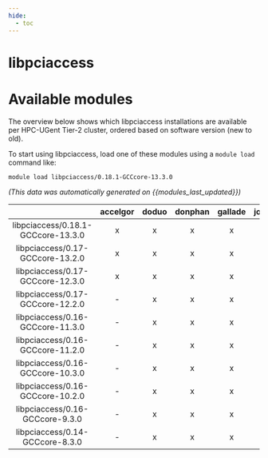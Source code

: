 ```yaml
---
hide:
  - toc
---
```


libpciaccess
============

# Available modules


The overview below shows which libpciaccess installations are available per HPC-UGent Tier-2 cluster, ordered based on software version (new to old).

To start using libpciaccess, load one of these modules using a `module load` command like:

```shell
module load libpciaccess/0.18.1-GCCcore-13.3.0
```

*(This data was automatically generated on {{modules_last_updated}})*  

| |accelgor|doduo|donphan|gallade|joltik|shinx|skitty|
| :---: | :---: | :---: | :---: | :---: | :---: | :---: | :---: |
|libpciaccess/0.18.1-GCCcore-13.3.0|x|x|x|x|-|x|x|
|libpciaccess/0.17-GCCcore-13.2.0|x|x|x|x|x|x|x|
|libpciaccess/0.17-GCCcore-12.3.0|x|x|x|x|x|x|x|
|libpciaccess/0.17-GCCcore-12.2.0|-|x|x|x|-|x|-|
|libpciaccess/0.16-GCCcore-11.3.0|-|x|x|x|-|x|-|
|libpciaccess/0.16-GCCcore-11.2.0|-|x|x|x|-|-|-|
|libpciaccess/0.16-GCCcore-10.3.0|-|x|x|x|-|-|-|
|libpciaccess/0.16-GCCcore-10.2.0|-|x|x|x|-|-|-|
|libpciaccess/0.16-GCCcore-9.3.0|-|x|x|x|-|-|-|
|libpciaccess/0.14-GCCcore-8.3.0|-|x|x|x|-|-|-|
